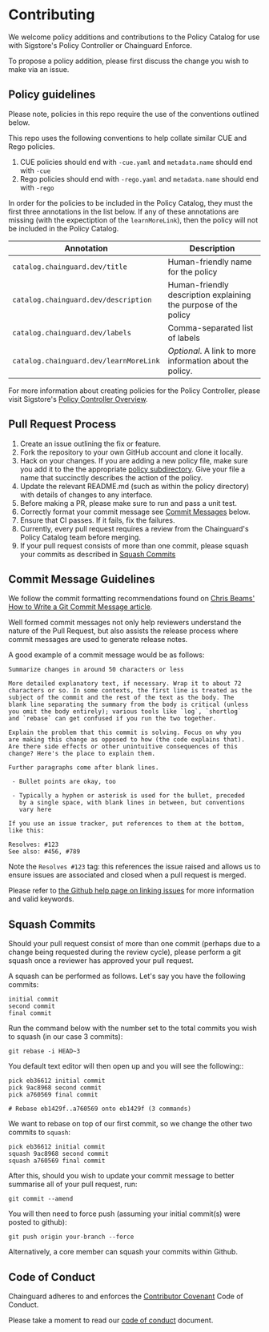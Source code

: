 # Contributing

We welcome policy additions and contributions to the Policy Catalog for use with Sigstore's Policy Controller or Chainguard Enforce.

To propose a policy addition, please first discuss the change you wish to make via an issue.

## Policy guidelines

Please note, policies in this repo require the use of the conventions outlined below.

This repo uses the following conventions to help collate similar CUE and Rego policies.

1. CUE policies should end with `-cue.yaml` and `metadata.name` should end with `-cue`
1. Rego policies should end with `-rego.yaml` and `metadata.name` should end with `-rego`

In order for the policies to be included in the Policy Catalog, they must the first three annotations in the list below. If any of these annotations are missing (with the expectiption of the `learnMoreLink`), then the policy will not be included in the Policy Catalog.

| Annotation | Description |
| --- | --- |
| `catalog.chainguard.dev/title` | Human-friendly name for the policy |
| `catalog.chainguard.dev/description` | Human-friendly description explaining the purpose of the policy |
| `catalog.chainguard.dev/labels` | Comma-separated list of labels |
| `catalog.chainguard.dev/learnMoreLink` | _Optional_. A link to more information about the policy. |

For more information about creating policies for the Policy Controller, please visit Sigstore's [Policy Controller Overview](https://docs.sigstore.dev/policy-controller/overview/).

## Pull Request Process

1. Create an issue outlining the fix or feature.
2. Fork the repository to your own GitHub account and clone it locally.
3. Hack on your changes. If you are adding a new policy file, make sure you add it to the the appropriate [policy subdirectory](policies). Give your file a name that succinctly describes the action of the policy.
4. Update the relevant README.md (such as within the policy directory) with details of changes to any interface.
5. Before making a PR, please make sure to run and pass a unit test.
6. Correctly format your commit message see [Commit Messages](#commit-message-guidelines) below.
7. Ensure that CI passes. If it fails, fix the failures.
8. Currently, every pull request requires a review from the Chainguard's Policy Catalog team before merging.
9. If your pull request consists of more than one commit, please squash your commits as described in [Squash Commits](#commit-message-guidelines)

## Commit Message Guidelines

We follow the commit formatting recommendations found on [Chris Beams' How to Write a Git Commit Message article](https://chris.beams.io/posts/git-commit/).

Well formed commit messages not only help reviewers understand the nature of
the Pull Request, but also assists the release process where commit messages
are used to generate release notes.

A good example of a commit message would be as follows:

```
Summarize changes in around 50 characters or less

More detailed explanatory text, if necessary. Wrap it to about 72
characters or so. In some contexts, the first line is treated as the
subject of the commit and the rest of the text as the body. The
blank line separating the summary from the body is critical (unless
you omit the body entirely); various tools like `log`, `shortlog`
and `rebase` can get confused if you run the two together.

Explain the problem that this commit is solving. Focus on why you
are making this change as opposed to how (the code explains that).
Are there side effects or other unintuitive consequences of this
change? Here's the place to explain them.

Further paragraphs come after blank lines.

 - Bullet points are okay, too

 - Typically a hyphen or asterisk is used for the bullet, preceded
   by a single space, with blank lines in between, but conventions
   vary here

If you use an issue tracker, put references to them at the bottom,
like this:

Resolves: #123
See also: #456, #789
```

Note the `Resolves #123` tag: this references the issue raised and allows us to
ensure issues are associated and closed when a pull request is merged.

Please refer to [the Github help page on linking issues](https://docs.github.com/en/issues/tracking-your-work-with-issues/linking-a-pull-request-to-an-issue) for more information and valid keywords.

## Squash Commits

Should your pull request consist of more than one commit (perhaps due to
a change being requested during the review cycle), please perform a git squash
once a reviewer has approved your pull request.

A squash can be performed as follows. Let's say you have the following commits:

    initial commit
    second commit
    final commit

Run the command below with the number set to the total commits you wish to
squash (in our case 3 commits):

    git rebase -i HEAD~3

You default text editor will then open up and you will see the following::

    pick eb36612 initial commit
    pick 9ac8968 second commit
    pick a760569 final commit

    # Rebase eb1429f..a760569 onto eb1429f (3 commands)

We want to rebase on top of our first commit, so we change the other two commits
to `squash`:

    pick eb36612 initial commit
    squash 9ac8968 second commit
    squash a760569 final commit

After this, should you wish to update your commit message to better summarise
all of your pull request, run:

    git commit --amend

You will then need to force push (assuming your initial commit(s) were posted
to github):

    git push origin your-branch --force

Alternatively, a core member can squash your commits within Github.

## Code of Conduct

Chainguard adheres to and enforces the [Contributor Covenant](https://www.contributor-covenant.org/version/2/0/code_of_conduct.html) Code of Conduct.

Please take a moment to read our [code of conduct](CONTRIBUTING.md) document.
